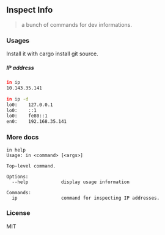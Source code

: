 ## Inspect Info

> a bunch of commands for dev informations.

### Usages

Install it with cargo install git source.

##### IP address

```bash
in ip
10.143.35.141
```

```bash
in ip -d
lo0:	127.0.0.1
lo0:	::1
lo0:	fe80::1
en0:	192.168.35.141
```

### More docs

```
in help
Usage: in <command> [<args>]

Top-level command.

Options:
  --help            display usage information

Commands:
  ip                command for inspecting IP addresses.
```

### License

MIT
